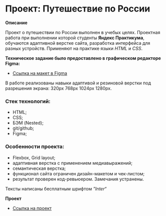 # **Проект: Путешествие по России**


**Описание**

Проект о путешествии по России выполнен в учебых целях. Проектная работа при выполнении которой студенты **Яндекс Практикума**, обучаются адаптивной верстке сайта, разработка интерфейса для разных устройств. Применяют на практике языки *HTML* и *CSS*. 

**Техническое задание было предоставлено в графическом редакторе Figma:**

* [Ссылка на макет в Figma](https://www.figma.com/file/5S2WSbEFL6awjVWJ0NWL8Q/Sprint-3_-Russia-_-desktop-mobile?node-id=28503%3A0)

В работе реализованы навыки адаптивой и резиновой верстки под разрешения экрана: 320px 768px 1024px 1280px.

### Стек технологий:
* HTML;
* CSS;
* БЭМ (Nested);
* git/github;
* Figma;

### Особенности проекта:
* Flexbox, Grid layout;
* адаптивная верстка с применением медиавыражений;
* семантическая верстка;
* функционал сайта ограничен дизайн-макетом и чек-листом;
* результат проверен код-ревьюером. Замечания устранены.

Тексты написаны бесплатным шрифтом _”Inter“_

**Проект**

* [Ссылка на проект](https://AndreySukhov52.github.io/russian-travel/)


